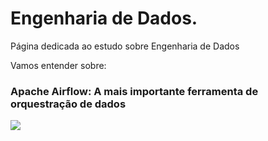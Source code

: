 # Engenharia de Dados.

Página dedicada ao estudo sobre Engenharia de Dados

Vamos entender sobre:

### Apache Airflow: A mais importante ferramenta de orquestração de dados

<img src="https://github.com/JosiTubaroski/01_Estudo_Particular/blob/main/Sircoi/Tela_Cadastro_CRUD_Simples/09_Motivo_Fraude.GIF">
